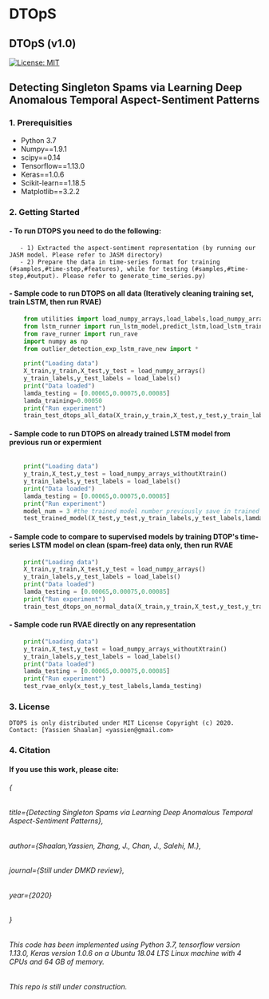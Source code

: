 # DTOpS
## DTOpS (v1.0)
[![License: MIT](https://img.shields.io/badge/License-MIT-yellow.svg)](https://opensource.org/licenses/MIT)

## Detecting Singleton Spams via Learning Deep Anomalous Temporal Aspect-Sentiment Patterns

### 1. Prerequisities
- Python 3.7
- Numpy==1.9.1
- scipy==0.14
- Tensorflow==1.13.0
- Keras==1.0.6 
- Scikit-learn==1.18.5
- Matplotlib==3.2.2
	
### 2. Getting Started
#### - To run DTOPS you need to do the following:
       - 1) Extracted the aspect-sentiment representation (by running our JASM model. Please refer to JASM directory)
       - 2) Prepare the data in time-series format for training (#samples,#time-step,#features), while for testing (#samples,#time-step,#output). Please refer to generate_time_series.py)
#### - Sample code to run DTOPS on all data (Iteratively cleaning training set, train LSTM, then run RVAE)
```python
	from utilities import load_numpy_arrays,load_labels,load_numpy_arrays_withoutXtrain
	from lstm_runner import run_lstm_model,predict_lstm,load_lstm_trained_model
	from rave_runner import run_rave
	import numpy as np
	from outlier_detection_exp_lstm_rave_new import *
	
	print("Loading data")
	X_train,y_train,X_test,y_test = load_numpy_arrays()
	y_train_labels,y_test_labels = load_labels()
	print("Data loaded")
	lamda_testing = [0.00065,0.00075,0.00085]
	lamda_training=0.00050
	print("Run experiment")
	train_test_dtops_all_data(X_train,y_train,X_test,y_test,y_train_labels,y_test_labels,lamda_testing,lamda_training)
```
#### - Sample code to run DTOPS on already trained LSTM model from previous run or expermient
```python
	
	print("Loading data")
	y_train,X_test,y_test = load_numpy_arrays_withoutXtrain()
	y_train_labels,y_test_labels = load_labels()
	print("Data loaded")
	lamda_testing = [0.00065,0.00075,0.00085]
	print("Run experiment")
	model_num = 3 #the trained model number previously save in trained models directory
	test_trained_model(X_test,y_test,y_train_labels,y_test_labels,lamda_list,model_num)
```
#### - Sample code to compare to supervised models by training DTOP's time-series LSTM model on clean (spam-free) data only, then run RVAE 
```python	
	print("Loading data")
	X_train,y_train,X_test,y_test = load_numpy_arrays()
	y_train_labels,y_test_labels = load_labels()
	print("Data loaded")
	lamda_testing = [0.00065,0.00075,0.00085]
	print("Run experiment")
	train_test_dtops_on_normal_data(X_train,y_train,X_test,y_test,y_train_labels,y_test_labels,lamda_list)
```

#### - Sample code run RVAE directly on any representation 
```python	
	print("Loading data")
	y_train,X_test,y_test = load_numpy_arrays_withoutXtrain()
	y_train_labels,y_test_labels = load_labels()
	print("Data loaded")
	lamda_testing = [0.00065,0.00075,0.00085]
	print("Run experiment")
	test_rvae_only(x_test,y_test_labels,lamda_testing)
```
### 3. License
	DTOPS is only distributed under MIT License Copyright (c) 2020.
	Contact: [Yassien Shaalan] <yassien@gmail.com>
### 4. Citation
#### If you use this work, please cite:
  ###### {
  ###### title={Detecting Singleton Spams via Learning Deep Anomalous Temporal Aspect-Sentiment Patterns},
  ###### author={Shaalan,Yassien, Zhang, J., Chan, J., Salehi, M.},
  ###### journal={Still under DMKD review},
  ###### year={2020}
###### }
###### This code has been implemented using Python 3.7, tensorflow version 1.13.0, Keras version 1.0.6 on a Ubuntu 18.04 LTS Linux machine with 4 CPUs and 64 GB of memory. 
###### This repo is still under construction.
